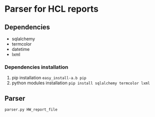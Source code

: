 # Parser for HCL reports

## Dependencies
* sqlalchemy
* termcolor
* datetime
* lxml

### Dependencies installation
1. pip installation
`easy_install-a.b pip`
2. python modules installation
`pip install sqlalchemy termcolor lxml`

## Parser
`parser.py HW_report_file`
